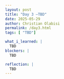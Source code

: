 ```yaml
---
layout: post
title: "Day 3 –TBD"
date: 2025-05-29
author: Christian Olabisi
permalink: /day3.html
tags: [ "TBD"]

what_i_learned: |
  TBD 
blockers: |
  TBD

reflection: |
  TBD
---
```

